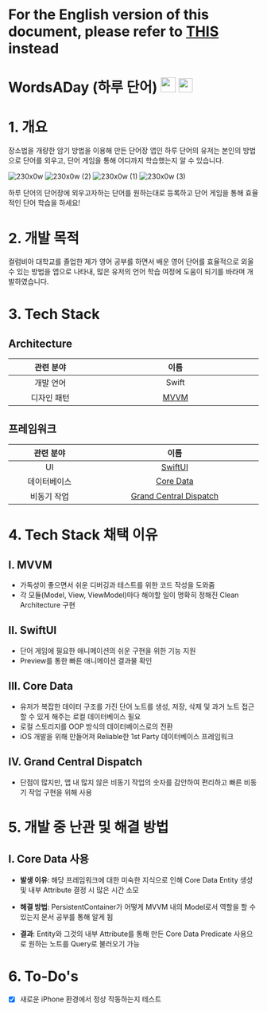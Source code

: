 # For the English version of this document, please refer to [THIS](https://github.com/JinhoLee93/portfolio/blob/main/WordsADay%20(%ED%95%98%EB%A3%A8%20%EB%8B%A8%EC%96%B4)/README(ENGLISH).md) instead

# WordsADay (하루 단어) [<img src="https://github.com/JinhoLee93/portfolio/assets/60580427/d990771e-b0fc-4b15-aa63-7ef2800b8c0b" width="30">](https://www.youtube.com/shorts/XjecEqldjcY) [<img src="https://github.com/JinhoLee93/portfolio/assets/60580427/efface9a-a782-4d8b-ae34-1e3ad5af1d19" width="28">](https://apps.apple.com/kr/app/%ED%95%98%EB%A3%A8-%EB%8B%A8%EC%96%B4/id6449736565?l=en)

# 1. 개요
장소법을 개량한 암기 방법을 이용해 만든 단어장 앱인 하루 단어의 유저는 본인의 방법으로 단어를 외우고, 단어 게임을 통해 어디까지 학습했는지 알 수 있습니다.

![230x0w](https://github.com/JinhoLee93/portfolio/assets/60580427/a6cf1087-a397-4050-9af3-9d74995b28c8) ![230x0w (2)](https://github.com/JinhoLee93/portfolio/assets/60580427/61c2e6c6-15fe-430e-afc4-90da0ffbb0c5) ![230x0w (1)](https://github.com/JinhoLee93/portfolio/assets/60580427/a9146fe1-6b07-4227-b6d1-453c9224ffb4) ![230x0w (3)](https://github.com/JinhoLee93/portfolio/assets/60580427/c89e7379-df3a-4977-b621-1e56b90105e3)

하루 단어의 단어장에 외우고자하는 단어를 원하는대로 등록하고 단어 게임을 통해 효율적인 단어 학습을 하세요!

# 2. 개발 목적
컬럼비아 대학교를 졸업한 제가 영어 공부를 하면서 배운 영어 단어를 효율적으로 외울 수 있는 방법을 앱으로 나타내, 많은 유저의 언어 학습 여정에 도움이 되기를 바라며 개발하였습니다.

# 3. Tech Stack

## Architecture

<table width="1200px">
  <thead>
    <tr>
      <th width="400px">관련 분야</th>
      <th width="800px">이름</th>
    </tr>
  </thead>
  <tbody>
    <tr>
      <td align="center">개발 언어</td>
      <td align="center">Swift</td>
    </tr>
    <tr>
      <td align="center">디자인 패턴</td>
      <td align="center"><a href="https://github.com/JinhoLee93/portfolio/tree/main/WordsADay%20(%ED%95%98%EB%A3%A8%20%EB%8B%A8%EC%96%B4)#i-mvvm">MVVM</a></td>
    </tr>
  </tbody>
</table>

## 프레임워크

<table width="1200px">
  <thead>
    <tr>
      <th width="400px">관련 분야</th>
      <th width="800px">이름</th>
    </tr>
  </thead>
  <tbody>
    <tr>
      <td align="center">UI</td>
      <td align="center"><a href="https://github.com/JinhoLee93/portfolio/tree/main/WordsADay%20(%ED%95%98%EB%A3%A8%20%EB%8B%A8%EC%96%B4)#ii-swiftui">SwiftUI</a></td>
    </tr>
    <tr>
      <td align="center">데이터베이스</td>
      <td align="center"><a href="https://github.com/JinhoLee93/portfolio/tree/main/WordsADay%20(%ED%95%98%EB%A3%A8%20%EB%8B%A8%EC%96%B4)#iii-core-data">Core Data</a></td>
    </tr>
    <tr>
      <td align="center">비동기 작업</td>
      <td align="center"><a href="https://github.com/JinhoLee93/portfolio/blob/main/WordsADay%20(%ED%95%98%EB%A3%A8%20%EB%8B%A8%EC%96%B4)/README.md#iv-grand-central-dispatch">Grand Central Dispatch</a></td>
    </tr>
  </tbody>
</table>

# 4. Tech Stack 채택 이유

## I. MVVM

- 가독성이 좋으면서 쉬운 디버깅과 테스트를 위한 코드 작성을 도와줌
- 각 모듈(Model, View, ViewModel)마다 해야할 일이 명확히 정해진 Clean Architecture 구현

## II. SwiftUI

- 단어 게임에 필요한 애니메이션의 쉬운 구현을 위한 기능 지원
- Preview를 통한 빠른 애니메이션 결과물 확인

## III. Core Data

- 유저가 복잡한 데이터 구조를 가진 단어 노트를 생성, 저장, 삭제 및 과거 노트 접근 할 수 있게 해주는 로컬 데이터베이스 필요
- 로컬 스토리지를 OOP 방식의 데이터베이스로의 전환
- iOS 개발을 위해 만들어져 Reliable한 1st Party 데이터베이스 프레임워크

## IV. Grand Central Dispatch

- 단점이 많지만, 앱 내 많지 않은 비동기 작업의 숫자를 감안하여 편리하고 빠른 비동기 작업 구현을 위해 사용

# 5. 개발 중 난관 및 해결 방법
## I. Core Data 사용

- **발생 이유**: 해당 프레임워크에 대한 미숙한 지식으로 인해 Core Data Entity 생성 및 내부 Attribute 결정 시 많은 시간 소모

- **해결 방법**: PersistentContainer가 어떻게 MVVM 내의 Model로서 역할을 할 수 있는지 문서 공부를 통해 알게 됨

- **결과**: Entity와 그것의 내부 Attribute를 통해 만든 Core Data Predicate 사용으로 원하는 노트를 Query로 불러오기 가능

# 6. To-Do's
- [x] 새로운 iPhone 환경에서 정상 작동하는지 테스트
